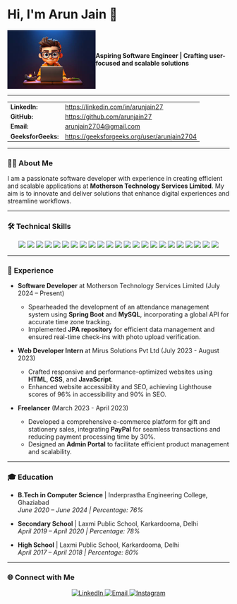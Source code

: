 # Hi, I'm Arun Jain 👋

<div style="display: flex; align-items: center;">
  <img src="./downloadgithub.jpeg" alt="Coding" width="200"/>
  <div>
    <strong>Aspiring Software Engineer | Crafting user-focused and scalable solutions</strong>
  </div>
</div>

---

<div align="left">
  <table>
    <tr>
      <td><strong>LinkedIn:</strong></td>
      <td><a href="https://linkedin.com/in/arunjain27">https://linkedin.com/in/arunjain27</a></td>
    </tr>
    <tr>
      <td><strong>GitHub:</strong></td>
      <td><a href="https://github.com/arunjain27">https://github.com/arunjain27</a></td>
    </tr>
    <tr>
      <td><strong>Email:</strong></td>
      <td><a href="mailto:arunjain2704@gmail.com">arunjain2704@gmail.com</a></td>
    </tr>
    <tr>
      <td><strong>GeeksforGeeks:</strong></td>
      <td><a href="https://geeksforgeeks.org/user/arunjain2704">https://geeksforgeeks.org/user/arunjain2704</a></td>
    </tr>
  </table>
</div>

---

### 👨‍💻 About Me

I am a passionate software developer with experience in creating efficient and scalable applications at **Motherson Technology Services Limited**. My aim is to innovate and deliver solutions that enhance digital experiences and streamline workflows.

---

### 🛠️ **Technical Skills**

<div align="center">
  <!-- Programming Languages -->
  <img src="https://img.shields.io/badge/JavaScript-F7DF1E?style=for-the-badge&logo=javascript&logoColor=black" />
  <img src="https://img.shields.io/badge/HTML5-E34F26?style=for-the-badge&logo=html5&logoColor=white" />
  <img src="https://img.shields.io/badge/C%2B%2B-00599C?style=for-the-badge&logo=c%2B%2B&logoColor=white" />
  <img src="https://img.shields.io/badge/C-A8B9CC?style=for-the-badge&logo=c&logoColor=white" />
  <img src="https://img.shields.io/badge/CSS3-1572B6?style=for-the-badge&logo=css3&logoColor=white" />
  <img src="https://img.shields.io/badge/Java-007396?style=for-the-badge&logo=java&logoColor=white" />
  <img src="https://img.shields.io/badge/Spring%20Boot-6DB33F?style=for-the-badge&logo=springboot&logoColor=white" />
  <!-- Tools -->
  <img src="https://img.shields.io/badge/Windows%20Terminal-4D4D4D?style=for-the-badge&logo=windowsterminal&logoColor=white" />
  <img src="https://img.shields.io/badge/Netlify-00C7B7?style=for-the-badge&logo=netlify&logoColor=white" />
  <img src="https://img.shields.io/badge/Render-00979D?style=for-the-badge&logo=render&logoColor=white" />
  <!-- Frontend -->
  <img src="https://img.shields.io/badge/Chakra%20UI-319795?style=for-the-badge&logo=chakraui&logoColor=white" />
  <img src="https://img.shields.io/badge/React-61DAFB?style=for-the-badge&logo=react&logoColor=black" />
  <img src="https://img.shields.io/badge/React%20Router-CA4245?style=for-the-badge&logo=react-router&logoColor=white" />
  <!-- Backend -->
  <img src="https://img.shields.io/badge/Node.js-339933?style=for-the-badge&logo=nodedotjs&logoColor=white" />
  <img src="https://img.shields.io/badge/Express-000000?style=for-the-badge&logo=express&logoColor=white" />
  <img src="https://img.shields.io/badge/Nodemon-76D04B?style=for-the-badge&logo=nodemon&logoColor=white" />
  <!-- Databases -->
  <img src="https://img.shields.io/badge/MySQL-4479A1?style=for-the-badge&logo=mysql&logoColor=white" />
  <img src="https://img.shields.io/badge/MongoDB-47A248?style=for-the-badge&logo=mongodb&logoColor=white" />
  <!-- Tools & Utilities -->
  <img src="https://img.shields.io/badge/Figma-F24E1E?style=for-the-badge&logo=figma&logoColor=white" />
  <img src="https://img.shields.io/badge/Git-F05032?style=for-the-badge&logo=git&logoColor=white" />
  <img src="https://img.shields.io/badge/GitHub-181717?style=for-the-badge&logo=github&logoColor=white" />
  <img src="https://img.shields.io/badge/Postman-FF6C37?style=for-the-badge&logo=postman&logoColor=white" />
  <img src="https://img.shields.io/badge/Babel-F9DC3E?style=for-the-badge&logo=babel&logoColor=black" />
</div>

---

### 💼 **Experience**

- **Software Developer** at Motherson Technology Services Limited (July 2024 – Present)  
  - Spearheaded the development of an attendance management system using **Spring Boot** and **MySQL**, incorporating a global API for accurate time zone tracking.
  - Implemented **JPA repository** for efficient data management and ensured real-time check-ins with photo upload verification.

- **Web Developer Intern** at Mirus Solutions Pvt Ltd (July 2023 - August 2023)  
  - Crafted responsive and performance-optimized websites using **HTML**, **CSS**, and **JavaScript**.
  - Enhanced website accessibility and SEO, achieving Lighthouse scores of 96% in accessibility and 90% in SEO.

- **Freelancer** (March 2023 - April 2023)  
  - Developed a comprehensive e-commerce platform for gift and stationery sales, integrating **PayPal** for seamless transactions and reducing payment processing time by 30%.
  - Designed an **Admin Portal** to facilitate efficient product management and scalability.

---

### 🎓 **Education**

- **B.Tech in Computer Science** | Inderprastha Engineering College, Ghaziabad  
  *June 2020 – June 2024 | Percentage: 76%*

- **Secondary School** | Laxmi Public School, Karkardooma, Delhi  
  *April 2019 – April 2020 | Percentage: 78%*

- **High School** | Laxmi Public School, Karkardooma, Delhi  
  *April 2017 – April 2018 | Percentage: 80%*

---

### 🌐 **Connect with Me**

<div align="center">
  <a href="https://linkedin.com/in/arunjain27">
    <img src="https://img.icons8.com/color/48/000000/linkedin.png" alt="LinkedIn" />
  </a>

  <a href="mailto:arunjain2704@gmail.com">
    <img src="https://img.icons8.com/color/48/000000/gmail.png" alt="Email" />
  </a>
  <a href="https://www.instagram.com/arunjain2704/?next=%2F">
    <img src="https://img.icons8.com/color/50/000000/instagram-new.png" alt="Instagram" />
  </a>
</div>


